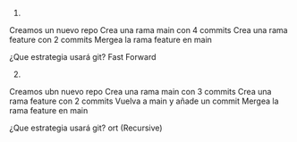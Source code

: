 1.
Creamos un nuevo repo
Crea una rama main con 4 commits
Crea una rama feature con 2 commits
Mergea la rama feature en main

¿Que estrategia usará git? Fast Forward

2. 
Creamos ubn nuevo repo
Crea una rama main con 3 commits
Crea una rama feature con 2 commits
Vuelva a main y añade un commit 
Mergea la rama feature en main

¿Que estrategia usará git? ort (Recursive)
